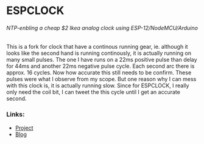 # ESPCLOCK
###### NTP-enbling a cheap $2 Ikea analog clock using ESP-12/NodeMCU/Arduino

This is a fork for clock that have a continous running gear, ie. although it looks like the second hand is running continously, it is actually running on many small pulses. The one I have runs on a 22ms positive pulse than delay for 44ms and another 22ms negative pulse cycle. Each second arc there is approx. 16 cycles. Now how accurate this still needs to be confirm. These pulses were what I observe from my scope. But one reason why I can mess with this clock is, it is actually running slow. Since for ESPCLOCK, I really only need the coil bit, I can tweet the this cycle until I get an accurate second.

### Links:

* [Project](https://hackaday.io/project/16742-espclock)
* [Blog](http://rsequence.blogspot.com/2016/10/hacking-analog-clock-to-sync-with-ntp.html)
